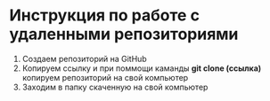 # Инструкция по работе с удаленными репозиториями

1. Создаем репозиторий на GitHub
2. Копируем ссылку и при поммощи каманды **git clone (ссылка)**  копируем репозиторий на свой компьютер
3. Заходим в папку скаченную на свой компьютер
